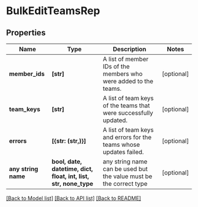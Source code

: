 # BulkEditTeamsRep


## Properties
Name | Type | Description | Notes
------------ | ------------- | ------------- | -------------
**member_ids** | **[str]** | A list of member IDs of the members who were added to the teams. | [optional] 
**team_keys** | **[str]** | A list of team keys of the teams that were successfully updated. | [optional] 
**errors** | **[{str: (str,)}]** | A list of team keys and errors for the teams whose updates failed. | [optional] 
**any string name** | **bool, date, datetime, dict, float, int, list, str, none_type** | any string name can be used but the value must be the correct type | [optional]

[[Back to Model list]](../README.md#documentation-for-models) [[Back to API list]](../README.md#documentation-for-api-endpoints) [[Back to README]](../README.md)


